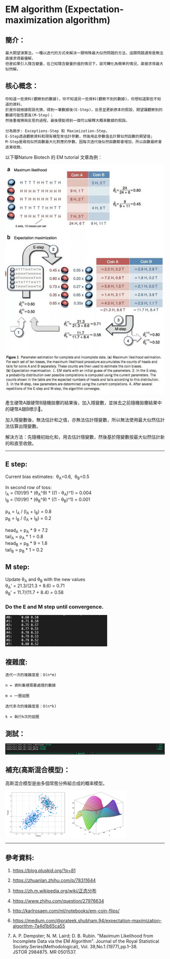 # EM algorithm (Expectation-maximization algorithm) 

## 簡介：
```
最大期望演算法，一種以迭代的方式來解決一類特殊最大似然問題的方法，這類問題通常是無法直接求得最優解，
但是如果引入隱含變量，在己知隱含變量的值的情況下，就可轉化為簡單的情況，直接求得最大似然解。
```
## 核心概念：
```
你知道一些資料(觀察到的數據)，你不知道另一些資料(觀察不到的數據)，你想知道那些不知道的資料，
於是你就根據假設先猜，得到一筆數據後(E-Step)，反思並更新原本的假設，期望讓觀察到的數據可能性更高(M-Step)；
然後重複猜與反思的過程，最後便能得到一個可以解釋大概率數據的假設。

分為兩步: Exceptions-Step 和 Maximization-Step，
E-Step透過觀察資料和現有模型來估計參數，然後用此參數值去計算似然函數的期望值;
M-Step是尋找似然函數最大化對應的參數，因每次迭代後似然函數都會增加，所以函數最終會逐漸收斂。
```


以下舉Nature Biotech 的 EM tutorial 文章為例：

<img src='img/1.jpg'>

產生硬幣A跟硬幣B隨機拋擲的結果後，加入隱變數，並抹去之前隨機拋擲結果中的硬幣A跟B標示。

加入隱變數後，無法估計和之值，亦無法估計隱變數，所以無法使用最大似然估計法估算出隱變數。

解決方法：先隨機初始化和，用去估計隱變數，然後基於隱變數按最大似然估計新的和直至收斂。

----------------------------------------------------------------------------------

## E step:

Current bias estimates:&nbsp;&nbsp;θ<sub>A</sub>=0.6,&nbsp;&nbsp;θ<sub>B</sub>=0.5

In second row of toss:<br>
l<sub>A</sub> = (10!/9!) * (θ<sub>A</sub>^9) * ((1 - θ<sub>A</sub>)^1) = 0.004<br>
l<sub>B</sub> = (10!/9!) * (θ<sub>B</sub>^9) * ((1 - θ<sub>B</sub>)^1) = 0.001<br><br>
p<sub>A</sub> = l<sub>A</sub> / (l<sub>A</sub> + l<sub>B</sub>) = 0.8<br>
p<sub>B</sub> = l<sub>B</sub> / (l<sub>A</sub> + l<sub>B</sub>) = 0.2<br><br>
head<sub>A</sub> = p<sub>A</sub> * 9 = 7.2<br>
tail<sub>A</sub> = p<sub>A</sub> * 1 = 0.8<br>
head<sub>B</sub> = p<sub>B</sub> * 9 = 1.8<br>
tail<sub>B</sub> = p<sub>B</sub> * 1 = 0.2<br>


## M step:

Update θ<sub>A</sub> and θ<sub>B</sub> with the new values<br>
θ<sub>A</sub>' = 21.3/(21.3 + 8.6) = 0.71<br>
θ<sub>B</sub>' = 11.7/(11.7 + 8.4) = 0.58

### Do the E and M step until convergence.

<img src='img/3.png'>

## 複雜度:
```
迭代一次的複雜度是：O(n*m)

n = 資料集裡需要處理的數據

m = 一圈迴圈

迭代多次的複雜度是：O(n*k)

k = 執行k次的迴圈
```
## 測試：

<img src='img/2.png'>

## 補充(高斯混合模型)：

高斯混合模型是由多個常態分佈組合成的概率模型。

<img src='img/5.png' width='200'>
<img src='img/4.jpg' width='180'>

------------------------------------------------------------------------------------------------------------------

## 參考資料:

1. https://blog.pluskid.org/?p=81

2. https://zhuanlan.zhihu.com/p/78311644

3. https://zh.m.wikipedia.org/wiki/正态分布

4. https://www.zhihu.com/question/27976634

5. http://karlrosaen.com/ml/notebooks/em-coin-flips/

6. https://medium.com/@prateek.shubham.94/expectation-maximization-algorithm-7a4d1b65ca55

7. A. P. Dempster; N. M. Laird; D. B. Rubin. "Maximum Likelihood from Incomplete Data via the EM Algorithm". Journal of the Royal Statistical Society.Series(Methodological), Vol. 39,No.1.(1977),pp.1–38. JSTOR 2984875. MR 0501537.
